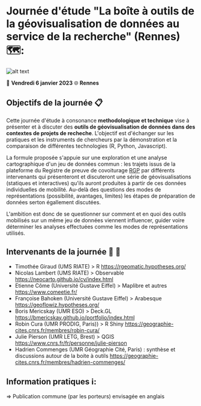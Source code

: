 # Journée d'étude "La boîte à outils de la géovisualisation de données au service de la recherche" (Rennes) 🗺️: 

![alt text](https://raw.githubusercontent.com/magisAR9/JEGeovizRennes/main/JEGEOVIZ.JPG)

:calendar: **Vendredi 6 janvier 2023**
:globe_with_meridians: **Rennes**


## Objectifs de la journée :clipboard:

Cette journée d'étude à consonance **methodologique et technique** vise à présenter et à discuter des **outils de géovisualisation de données dans des contextes de projets de recheche**. L'objectif est d'échanger sur les pratiques et les instruments de chercheurs par la démonstration et la comparaison de différentes technologies (R, Python, Javascript). 

La formule proposée s'appuie sur une exploration et une analyse cartographique d'un jeu de données commun : les trajets issus de la plateforme du Registre de preuve de covoiturage [RGP](https://covoiturage.beta.gouv.fr/) par différents intervenants qui présenteront et discuteront une série de géovisualisations (statiques et interactives) qu'ils auront produites à partir de ces données individuelles de mobilité. Au-delà des questions des modes de représentations (possibilité, avantages, limites) les étapes de préparation de données serton égallement discutées.


L'ambition est donc de se questionner sur comment et en quoi des outils mobilisés sur un même jeu de données viennent influencer, guider voire déterminer les analyses effectuées comme les modes de représentations utilisés.


## Intervenants de la journée :woman: :man:

* Timothée Giraud (UMS RIATE) > R https://rgeomatic.hypotheses.org/
* Nicolas Lambert (UMS RIATE) > Observable https://neocarto.github.io/cv/index.html 
* Etienne Côme (Université Gustave Eiffel) > Maplibre et autres https://www.comeetie.fr/
* Françoise Bahoken (Université Gustave Eiffel) > Arabesque https://geoflowiz.hypotheses.org/
* Boris Mericskay (UMR ESO) > Deck.GL https://bmericskay.github.io/portfolio/index.html
* Robin Cura (UMR PRODIG, Paris)) > R Shiny https://geographie-cites.cnrs.fr/membres/robin-cura/
* Julie Pierson (UMR LETG, Brest) > QGIS https://www.cnrs.fr/fr/personne/julie-pierson
* Hadrien Commenges (UMR Géographie Cité, Paris) : synthèse et discussions autour de la boite à outils  https://geographie-cites.cnrs.fr/membres/hadrien-commenges/


## Information pratiques ℹ️: 

=> Publication commune (par les porteurs) envisagée en anglais

